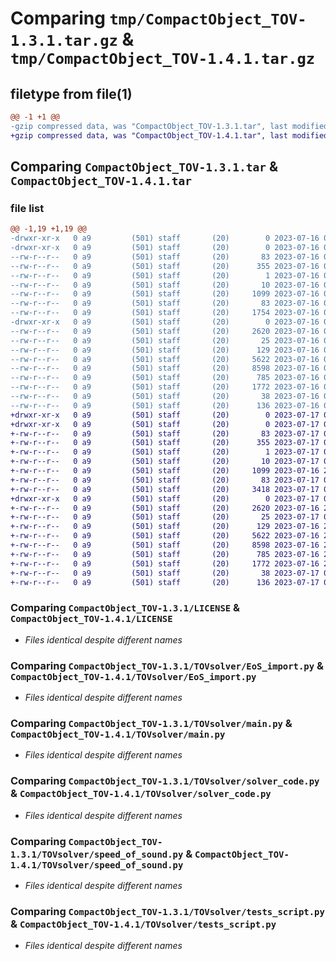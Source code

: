 # Comparing `tmp/CompactObject_TOV-1.3.1.tar.gz` & `tmp/CompactObject_TOV-1.4.1.tar.gz`

## filetype from file(1)

```diff
@@ -1 +1 @@
-gzip compressed data, was "CompactObject_TOV-1.3.1.tar", last modified: Sun Jul 16 03:14:17 2023, max compression
+gzip compressed data, was "CompactObject_TOV-1.4.1.tar", last modified: Mon Jul 17 01:03:14 2023, max compression
```

## Comparing `CompactObject_TOV-1.3.1.tar` & `CompactObject_TOV-1.4.1.tar`

### file list

```diff
@@ -1,19 +1,19 @@
-drwxr-xr-x   0 a9         (501) staff       (20)        0 2023-07-16 03:14:17.569864 CompactObject_TOV-1.3.1/
-drwxr-xr-x   0 a9         (501) staff       (20)        0 2023-07-16 03:14:17.488636 CompactObject_TOV-1.3.1/CompactObject_TOV.egg-info/
--rw-r--r--   0 a9         (501) staff       (20)       83 2023-07-16 03:14:16.000000 CompactObject_TOV-1.3.1/CompactObject_TOV.egg-info/PKG-INFO
--rw-r--r--   0 a9         (501) staff       (20)      355 2023-07-16 03:14:17.000000 CompactObject_TOV-1.3.1/CompactObject_TOV.egg-info/SOURCES.txt
--rw-r--r--   0 a9         (501) staff       (20)        1 2023-07-16 03:14:16.000000 CompactObject_TOV-1.3.1/CompactObject_TOV.egg-info/dependency_links.txt
--rw-r--r--   0 a9         (501) staff       (20)       10 2023-07-16 03:14:16.000000 CompactObject_TOV-1.3.1/CompactObject_TOV.egg-info/top_level.txt
--rw-r--r--   0 a9         (501) staff       (20)     1099 2023-07-16 01:27:29.000000 CompactObject_TOV-1.3.1/LICENSE
--rw-r--r--   0 a9         (501) staff       (20)       83 2023-07-16 03:14:17.554309 CompactObject_TOV-1.3.1/PKG-INFO
--rw-r--r--   0 a9         (501) staff       (20)     1754 2023-07-16 01:27:29.000000 CompactObject_TOV-1.3.1/README.md
-drwxr-xr-x   0 a9         (501) staff       (20)        0 2023-07-16 03:14:17.553720 CompactObject_TOV-1.3.1/TOVsolver/
--rw-r--r--   0 a9         (501) staff       (20)     2620 2023-07-16 01:27:29.000000 CompactObject_TOV-1.3.1/TOVsolver/EoS_import.py
--rw-r--r--   0 a9         (501) staff       (20)       25 2023-07-16 02:25:44.000000 CompactObject_TOV-1.3.1/TOVsolver/__init__.py
--rw-r--r--   0 a9         (501) staff       (20)      129 2023-07-16 01:27:29.000000 CompactObject_TOV-1.3.1/TOVsolver/constant.py
--rw-r--r--   0 a9         (501) staff       (20)     5622 2023-07-16 02:37:27.000000 CompactObject_TOV-1.3.1/TOVsolver/main.py
--rw-r--r--   0 a9         (501) staff       (20)     8598 2023-07-16 02:32:49.000000 CompactObject_TOV-1.3.1/TOVsolver/solver_code.py
--rw-r--r--   0 a9         (501) staff       (20)      785 2023-07-16 03:07:53.000000 CompactObject_TOV-1.3.1/TOVsolver/speed_of_sound.py
--rw-r--r--   0 a9         (501) staff       (20)     1772 2023-07-16 01:27:29.000000 CompactObject_TOV-1.3.1/TOVsolver/tests_script.py
--rw-r--r--   0 a9         (501) staff       (20)       38 2023-07-16 03:14:17.575170 CompactObject_TOV-1.3.1/setup.cfg
--rw-r--r--   0 a9         (501) staff       (20)      136 2023-07-16 02:25:31.000000 CompactObject_TOV-1.3.1/setup.py
+drwxr-xr-x   0 a9         (501) staff       (20)        0 2023-07-17 01:03:14.625498 CompactObject_TOV-1.4.1/
+drwxr-xr-x   0 a9         (501) staff       (20)        0 2023-07-17 01:03:14.599250 CompactObject_TOV-1.4.1/CompactObject_TOV.egg-info/
+-rw-r--r--   0 a9         (501) staff       (20)       83 2023-07-17 01:03:13.000000 CompactObject_TOV-1.4.1/CompactObject_TOV.egg-info/PKG-INFO
+-rw-r--r--   0 a9         (501) staff       (20)      355 2023-07-17 01:03:14.000000 CompactObject_TOV-1.4.1/CompactObject_TOV.egg-info/SOURCES.txt
+-rw-r--r--   0 a9         (501) staff       (20)        1 2023-07-17 01:03:13.000000 CompactObject_TOV-1.4.1/CompactObject_TOV.egg-info/dependency_links.txt
+-rw-r--r--   0 a9         (501) staff       (20)       10 2023-07-17 01:03:13.000000 CompactObject_TOV-1.4.1/CompactObject_TOV.egg-info/top_level.txt
+-rw-r--r--   0 a9         (501) staff       (20)     1099 2023-07-16 23:02:27.000000 CompactObject_TOV-1.4.1/LICENSE
+-rw-r--r--   0 a9         (501) staff       (20)       83 2023-07-17 01:03:14.621157 CompactObject_TOV-1.4.1/PKG-INFO
+-rw-r--r--   0 a9         (501) staff       (20)     3418 2023-07-17 00:57:37.000000 CompactObject_TOV-1.4.1/README.md
+drwxr-xr-x   0 a9         (501) staff       (20)        0 2023-07-17 01:03:14.618384 CompactObject_TOV-1.4.1/TOVsolver/
+-rw-r--r--   0 a9         (501) staff       (20)     2620 2023-07-16 23:02:27.000000 CompactObject_TOV-1.4.1/TOVsolver/EoS_import.py
+-rw-r--r--   0 a9         (501) staff       (20)       25 2023-07-17 00:59:11.000000 CompactObject_TOV-1.4.1/TOVsolver/__init__.py
+-rw-r--r--   0 a9         (501) staff       (20)      129 2023-07-16 23:02:27.000000 CompactObject_TOV-1.4.1/TOVsolver/constant.py
+-rw-r--r--   0 a9         (501) staff       (20)     5622 2023-07-16 23:02:27.000000 CompactObject_TOV-1.4.1/TOVsolver/main.py
+-rw-r--r--   0 a9         (501) staff       (20)     8598 2023-07-16 23:02:27.000000 CompactObject_TOV-1.4.1/TOVsolver/solver_code.py
+-rw-r--r--   0 a9         (501) staff       (20)      785 2023-07-16 23:02:27.000000 CompactObject_TOV-1.4.1/TOVsolver/speed_of_sound.py
+-rw-r--r--   0 a9         (501) staff       (20)     1772 2023-07-16 23:02:27.000000 CompactObject_TOV-1.4.1/TOVsolver/tests_script.py
+-rw-r--r--   0 a9         (501) staff       (20)       38 2023-07-17 01:03:14.625687 CompactObject_TOV-1.4.1/setup.cfg
+-rw-r--r--   0 a9         (501) staff       (20)      136 2023-07-17 00:59:39.000000 CompactObject_TOV-1.4.1/setup.py
```

### Comparing `CompactObject_TOV-1.3.1/LICENSE` & `CompactObject_TOV-1.4.1/LICENSE`

 * *Files identical despite different names*

### Comparing `CompactObject_TOV-1.3.1/TOVsolver/EoS_import.py` & `CompactObject_TOV-1.4.1/TOVsolver/EoS_import.py`

 * *Files identical despite different names*

### Comparing `CompactObject_TOV-1.3.1/TOVsolver/main.py` & `CompactObject_TOV-1.4.1/TOVsolver/main.py`

 * *Files identical despite different names*

### Comparing `CompactObject_TOV-1.3.1/TOVsolver/solver_code.py` & `CompactObject_TOV-1.4.1/TOVsolver/solver_code.py`

 * *Files identical despite different names*

### Comparing `CompactObject_TOV-1.3.1/TOVsolver/speed_of_sound.py` & `CompactObject_TOV-1.4.1/TOVsolver/speed_of_sound.py`

 * *Files identical despite different names*

### Comparing `CompactObject_TOV-1.3.1/TOVsolver/tests_script.py` & `CompactObject_TOV-1.4.1/TOVsolver/tests_script.py`

 * *Files identical despite different names*

